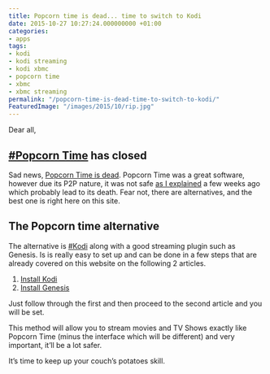 ```yaml
---
title: Popcorn time is dead... time to switch to Kodi
date: 2015-10-27 10:27:24.000000000 +01:00
categories:
- apps
tags:
- kodi
- kodi streaming
- kodi xbmc
- popcorn time
- xbmc
- xbmc streaming
permalink: "/popcorn-time-is-dead-time-to-switch-to-kodi/"
FeaturedImage: "/images/2015/10/rip.jpg"
---
```

Dear all,

## [#Popcorn Time](https://www.masoopy.com/tag/popcorn-time/) has closed

Sad news, [Popcorn Time is dead](https://torrentfreak.com/popcorn-time-chaos-triggers-more-downtime-151023/). Popcorn Time was a great software, however due its P2P nature, it was not safe [as I explained](https://www.masoopy.com/why-you-should-use-kodi-instead-of-popcorn-time/) a few weeks ago which probably lead to its death. Fear not, there are alternatives, and the best one is right here on this site.

## The Popcorn time alternative

The alternative is [#Kodi](https://www.masoopy.com/tag/kodi/) along with a good streaming plugin such as Genesis. Is is really easy to set up and can be done in a few steps that are already covered on this website on the following 2 articles.

1. [Install Kodi](https://www.masoopy.com/how-to-install-kodi-in-windows/)
2. [Install Genesis](https://www.masoopy.com/kodi-genesis-stream-tv-shows-and-movies/)

Just follow through the first and then proceed to the second article and you will be set.

This method will allow you to stream movies and TV Shows exactly like Popcorn Time (minus the interface which will be different) and very important, it’ll be a lot safer.

It’s time to keep up your couch’s potatoes skill.

